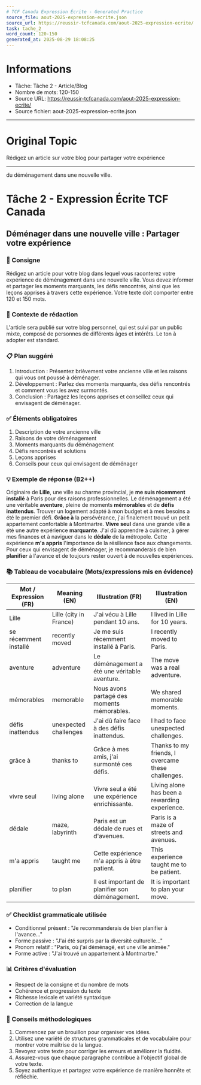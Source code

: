 ```yaml
---
# TCF Canada Expression Écrite - Generated Practice
source_file: aout-2025-expression-ecrite.json
source_url: https://reussir-tcfcanada.com/aout-2025-expression-ecrite/
task: tache_2
word_count: 120-150
generated_at: 2025-08-29 18:08:25
---
```


# Informations
- Tâche: Tâche 2 - Article/Blog
- Nombre de mots: 120-150
- Source URL: https://reussir-tcfcanada.com/aout-2025-expression-ecrite/
- Source fichier: aout-2025-expression-ecrite.json

---

# Original Topic
Rédigez un article sur votre blog pour partager votre expérience

---

du déménagement dans une nouvelle ville.

# Tâche 2 - Expression Écrite TCF Canada
## Déménager dans une nouvelle ville : Partager votre expérience

### 📝 Consigne
Rédigez un article pour votre blog dans lequel vous raconterez votre expérience de déménagement dans une nouvelle ville. Vous devez informer et partager les moments marquants, les défis rencontrés, ainsi que les leçons apprises à travers cette expérience. Votre texte doit comporter entre 120 et 150 mots.

### 🎯 Contexte de rédaction
L'article sera publié sur votre blog personnel, qui est suivi par un public mixte, composé de personnes de différents âges et intérêts. Le ton à adopter est standard.

### 📋 Plan suggéré
1. Introduction : Présentez brièvement votre ancienne ville et les raisons qui vous ont poussé à déménager.
2. Développement : Parlez des moments marquants, des défis rencontrés et comment vous les avez surmontés.
3. Conclusion : Partagez les leçons apprises et conseillez ceux qui envisagent de déménager.

### ✅ Éléments obligatoires
1. Description de votre ancienne ville
2. Raisons de votre déménagement
3. Moments marquants du déménagement
4. Défis rencontrés et solutions
5. Leçons apprises
6. Conseils pour ceux qui envisagent de déménager

### 💡 Exemple de réponse (B2++)
Originaire de **Lille**, une ville au charme provincial, je **me suis récemment installé** à Paris pour des raisons professionnelles. Le déménagement a été une véritable **aventure**, pleine de moments **mémorables** et de **défis inattendus**. Trouver un logement adapté à mon budget et à mes besoins a été le premier défi. **Grâce à** la persévérance, j'ai finalement trouvé un petit appartement confortable à Montmartre. **Vivre seul** dans une grande ville a été une autre expérience **marquante**. J'ai dû apprendre à cuisiner, à gérer mes finances et à naviguer dans le **dédale** de la métropole. Cette expérience **m'a appris** l'importance de la résilience face aux changements. Pour ceux qui envisagent de déménager, je recommanderais de bien **planifier** à l'avance et de toujours rester ouvert à de nouvelles expériences.

### 📚 Tableau de vocabulaire (Mots/expressions mis en évidence)

| Mot / Expression (FR) | Meaning (EN) | Illustration (FR) | Illustration (EN) |
|---|---|---|---|
| Lille | Lille (city in France) | J'ai vécu à Lille pendant 10 ans. | I lived in Lille for 10 years. |
| se récemment installé | recently moved | Je me suis récemment installé à Paris. | I recently moved to Paris. |
| aventure | adventure | Le déménagement a été une véritable aventure. | The move was a real adventure. |
| mémorables | memorable | Nous avons partagé des moments mémorables. | We shared memorable moments. |
| défis inattendus | unexpected challenges | J'ai dû faire face à des défis inattendus. | I had to face unexpected challenges. |
| grâce à | thanks to | Grâce à mes amis, j'ai surmonté ces défis. | Thanks to my friends, I overcame these challenges. |
| vivre seul | living alone | Vivre seul a été une expérience enrichissante. | Living alone has been a rewarding experience. |
| dédale | maze, labyrinth | Paris est un dédale de rues et d'avenues. | Paris is a maze of streets and avenues. |
| m'a appris | taught me | Cette expérience m'a appris à être patient. | This experience taught me to be patient. |
| planifier | to plan | Il est important de planifier son déménagement. | It is important to plan your move. |

### ✅ Checklist grammaticale utilisée
- Conditionnel présent : "Je recommanderais de bien planifier à l'avance..."
- Forme passive : "J'ai été surpris par la diversité culturelle..."
- Pronom relatif : "Paris, où j'ai déménagé, est une ville animée."
- Forme active : "J'ai trouvé un appartement à Montmartre."

### 📊 Critères d'évaluation
- Respect de la consigne et du nombre de mots
- Cohérence et progression du texte
- Richesse lexicale et variété syntaxique
- Correction de la langue

### 🔧 Conseils méthodologiques
1. Commencez par un brouillon pour organiser vos idées.
2. Utilisez une variété de structures grammaticales et de vocabulaire pour montrer votre maîtrise de la langue.
3. Revoyez votre texte pour corriger les erreurs et améliorer la fluidité.
4. Assurez-vous que chaque paragraphe contribue à l'objectif global de votre texte.
5. Soyez authentique et partagez votre expérience de manière honnête et réfléchie.